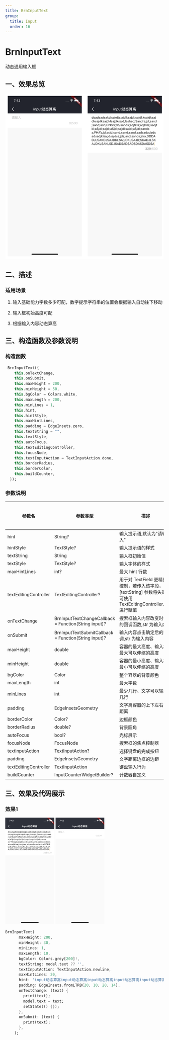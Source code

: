 ```yaml
---
title: BrnInputText
group:
  title: Input
  order: 16
---
```


# BrnInputText

动态通用输入框

## 一、效果总览

<img src="./img/BrnInputTextIntro.png" style="zoom: 100%;" />

## 二、描述

### 适用场景

1. 输入基础能力字数多少可配，数字提示字符串的位置会根据输入自动往下移动

2. 输入框初始高度可配

3. 根据输入内容动态算高

## 三、构造函数及参数说明

### 构造函数

```dart
 BrnInputText({
    this.onTextChange,
    this.onSubmit,
    this.maxHeight = 200,
    this.minHeight = 50,
    this.bgColor = Colors.white,
    this.maxLength = 200,
    this.minLines = 1,
    this.hint,
    this.hintStyle,
    this.maxHintLines,
    this.padding = EdgeInsets.zero,
    this.textString = "",
    this.textStyle,
    this.autoFocus,
    this.textEditingController,
    this.focusNode,
    this.textInputAction = TextInputAction.done,
    this.borderRadius,
    this.borderColor,
    this.buildCounter,
  });
```

### 参数说明

| **参数名**            | **参数类型**                                         | **描述**                                                     | **是否必填** | **默认值**           |
| --------------------- | ---------------------------------------------------- | ------------------------------------------------------------ | ------------ | -------------------- |
| hint                  | String?                                               | 输入提示语,默认为"请输入"                                 | 否           | 默认值为国际化配置文本 "请输入"          |
| hintStyle             | TextStyle?                                           | 输入提示语的样式                                             | 否           | 基础样式              |
| textString            | String                                               | 输入框初始值                                                 | 否           | ""                   |
| textStyle             | TextStyle?                                           | 输入字体的样式                                               | 否           | 基础样式              |
| maxHintLines          | int?                                                 | 最大 hint 行数                                               |              |                      |
| textEditingController | TextEditingController?                               | 用于对 TextField 更精细的控制，若传入该字段，[textString] 参数将失效，可使用 TextEditingController.text 进行赋值 | 否           |                      |
| onTextChange          | BrnInputTextChangeCallback = Function(String input)? | 搜索框输入内容改变时候的回调函数,str 为输入内容              | 否           | 无                   |
| onSubmit              | BrnInputTextSubmitCallback = Function(String input)? | 输入内容点击确定后的回调,str 为输入内容                      | 否           | 空                   |
| maxHeight             | double                                               | 容器的最大高度、输入框最大可以伸缩的高度                     | 否           | 空                   |
| minHeight             | double                                               | 容器的最小高度、输入框最小可以伸缩的高度                     | 否           | 空                   |
| bgColor               | Color                                                | 整个容器的背景颜色                                           | 否           | Colors.white         |
| maxLength             | int                                                  | 最大字数                                                     | 否           | 200                  |
| minLines              | int                                                  | 最少几行、文字可以输入几行                                   | 否           | 1                    |
| padding               | EdgeInsetsGeometry                                   | 文字离容器的上下左右的距离                                   | 否           | EdgeInsets.zero      |
| borderColor           | Color?                                               | 边框颜色                                                     | 否           |                      |
| borderRadius          | double?                                              | 背景圆角                                                     | 否           |                      |
| autoFocus             | bool?                                                | 光标展示                                                     | 否           |                      |
| focusNode             | FocusNode                                            | 搜索框的焦点控制器                                           | 否           |                      |
| textInputAction       | TextInputAction?                                     | 选择键盘的完成按钮                                           | 否           |                      |
| padding               | EdgeInsetsGeometry                                   | 文字距离边框的边距                                           | 否           | EdgeInsets.zero      |
| textEditingController | TextInputAction                                      | 键盘输入行为                                                 | 否           | TextInputAction.done |
| buildCounter          | InputCounterWidgetBuilder?                           | 计数器自定义                                                 | 否           | 基础计数器            |

## 三、效果及代码展示

### 效果1

<img src="./img/BrnInputTextDemoFull.png" style="zoom: 33%;" />

<img src="./img/BrnInputTextDemoEmpty.png" style="zoom:33%;" />

```dart
BrnInputText(
      maxHeight: 200,
      minHeight: 30,
      minLines: 1,
      maxLength: 10,
      bgColor: Colors.grey[200]!,
      textString: model.text ?? '',
      textInputAction: TextInputAction.newline,
      maxHintLines: 20,
      hint: 'input动态算高input动态算高input动态算高input动态算高input动态算高',
      padding: EdgeInsets.fromLTRB(20, 10, 20, 14),
      onTextChange: (text) {
        print(text);
        model.text = text;
        setState(() {});
      },
      onSubmit: (text) {
        print(text);
      },
    );
```
